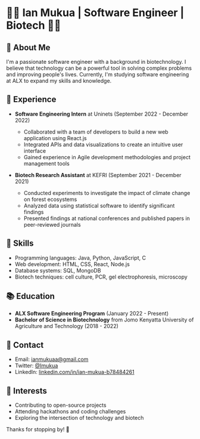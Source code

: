 
👨‍💻 Ian Mukua | Software Engineer | Biotech 👨‍🔬
============================================================

📝 About Me
-----------

I'm a passionate software engineer with a background in biotechnology. I believe that technology can be a powerful tool in solving complex problems and improving people's lives. Currently, I'm studying software engineering at ALX to expand my skills and knowledge.

💼 Experience
-------------

-   **Software Engineering Intern** at Uninets (September 2022 - December 2022)

    -   Collaborated with a team of developers to build a new web application using React.js
    -   Integrated APIs and data visualizations to create an intuitive user interface
    -   Gained experience in Agile development methodologies and project management tools
-   **Biotech Research Assistant** at KEFRI (September 2021 - December 2021)

    -   Conducted experiments to investigate the impact of climate change on forest ecosystems
    -   Analyzed data using statistical software to identify significant findings
    -   Presented findings at national conferences and published papers in peer-reviewed journals

🌱 Skills
---------

-   Programming languages: Java, Python, JavaScript, C
-   Web development: HTML, CSS, React, Node.js
-   Database systems: SQL, MongoDB
-   Biotech techniques: cell culture, PCR, gel electrophoresis, microscopy

📚 Education
------------

-   **ALX Software Engineering Program** (January 2022 - Present)
-   **Bachelor of Science in Biotechnology** from Jomo Kenyatta University of Agriculture and Technology (2018 - 2022)

📧 Contact
----------

-   Email: <ianmukuaa@gmail.com>
-   Twitter: [@Imukua](https://twitter.com/Imukua)
-   LinkedIn: [linkedin.com/in/ian-mukua-b78484261](https://www.linkedin.com/in/ian-mukua-b78484261/)

🚀 Interests
------------

-   Contributing to open-source projects
-   Attending hackathons and coding challenges
-   Exploring the intersection of technology and biotech

Thanks for stopping by! 👋
